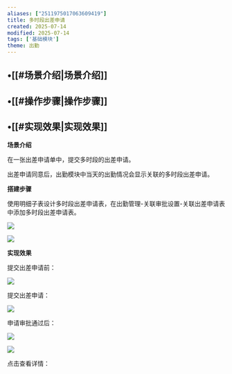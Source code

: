 ```yaml
---
aliases: ["2511975017063609419"]
title: 多时段出差申请
created: 2025-07-14
modified: 2025-07-14
tags: ['基础模块']
theme: 出勤
---
```


## •[[#场景介绍|场景介绍]]

## •[[#操作步骤|操作步骤]]

## •[[#实现效果|实现效果]]

**场景介绍**

在一张出差申请单中，提交多时段的出差申请。

出差申请同意后，出勤模块中当天的出勤情况会显示关联的多时段出差申请。

**搭建步骤**

使用明细子表设计多时段出差申请表，在出勤管理-关联审批设置-关联出差申请表中添加多时段出差申请表。

![](https://myhelpdoc.oss-cn-heyuan.aliyuncs.com/mdimages/e06b1f81346ff9fa7f5122da0b39271d.jpg)

![](https://myhelpdoc.oss-cn-heyuan.aliyuncs.com/mdimages/b1faf0ca36b2a708b917c8269de1f1d1.jpg)

**实现效果**

提交出差申请前：

![](https://myhelpdoc.oss-cn-heyuan.aliyuncs.com/mdimages/5ad298b719d99d20ffec0cc0246953cb.jpg)

提交出差申请：

![](https://myhelpdoc.oss-cn-heyuan.aliyuncs.com/mdimages/4bf9d6f66616bb27f28b9f3c2d2a725d.jpg)

申请审批通过后：

![](https://myhelpdoc.oss-cn-heyuan.aliyuncs.com/mdimages/f38aa072466b8a1bb41cc6f9dee90801.jpg)

![](https://myhelpdoc.oss-cn-heyuan.aliyuncs.com/mdimages/543d82d8a8f26ad0ca4890cb11eabab6.jpg)

点击查看详情：

